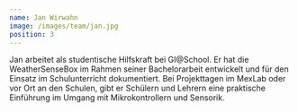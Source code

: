 ```yaml
---
name: Jan Wirwahn
image: /images/team/jan.jpg
position: 3
---
```

Jan arbeitet als studentische Hilfskraft bei GI@School. Er hat die WeatherSenseBox im Rahmen seiner Bachelorarbeit entwickelt und für den Einsatz im Schulunterricht dokumentiert. Bei Projekttagen im MexLab oder vor Ort an den Schulen, gibt er Schülern und Lehrern eine praktische Einführung im Umgang mit Mikrokontrollern und Sensorik.
